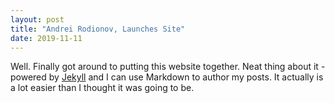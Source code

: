 ```yaml
---
layout: post
title: "Andrei Rodionov, Launches Site"
date: 2019-11-11
---
```


Well. Finally got around to putting this website together. Neat thing about it - powered by [Jekyll](https://jekyllrb.com/) and I can use Markdown to author my posts. It actually is a lot easier than I thought it was going to be.
